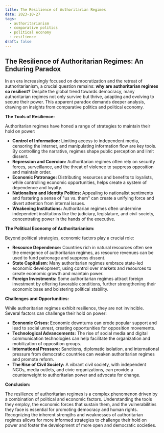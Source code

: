 ```yaml
---
title: The Resilience of Authoritarian Regimes
date: 2023-10-27
tags: 
  - authoritarianism
  - comparative politics
  - political economy
  - resilience
draft: false
---
```


## The Resilience of Authoritarian Regimes: An Enduring Paradox

In an era increasingly focused on democratization and the retreat of authoritarianism, a crucial question remains: **why are authoritarian regimes so resilient?**  Despite the global trend towards democracy, many authoritarian regimes not only survive but thrive, adapting and evolving to secure their power. This apparent paradox demands deeper analysis, drawing on insights from comparative politics and political economy.

**The Tools of Resilience:**

Authoritarian regimes have honed a range of strategies to maintain their hold on power:

* **Control of Information:**  Limiting access to independent media, censoring the internet, and manipulating information flow are key tools. By controlling the narrative, regimes shape public perception and limit dissent.
* **Repression and Coercion:**  Authoritarian regimes often rely on security forces, surveillance, and the threat of violence to suppress opposition and maintain order.
* **Economic Patronage:**  Distributing resources and benefits to loyalists, while controlling economic opportunities, helps create a system of dependence and loyalty.
* **Nationalism and Identity Politics:**  Appealing to nationalist sentiments and fostering a sense of "us vs. them" can create a unifying force and divert attention from internal issues.
* **Weakening Institutions:**  Authoritarian regimes often undermine independent institutions like the judiciary, legislature, and civil society, concentrating power in the hands of the executive.

**The Political Economy of Authoritarianism:**

Beyond political strategies, economic factors play a crucial role:

* **Resource Dependence:**  Countries rich in natural resources often see the emergence of authoritarian regimes, as resource revenues can be used to fund patronage and suppress dissent.
* **State Capitalism:**  Many authoritarian regimes embrace state-led economic development, using control over markets and resources to create economic growth and maintain power.
* **Foreign Investments:**  Some authoritarian regimes attract foreign investment by offering favorable conditions, further strengthening their economic base and bolstering political stability.

**Challenges and Opportunities:**

While authoritarian regimes exhibit resilience, they are not invincible. Several factors can challenge their hold on power:

* **Economic Crises:**  Economic downturns can erode popular support and lead to social unrest, creating opportunities for opposition movements.
* **Technological Advancements:**  The rise of social media and digital communication technologies can help facilitate the organization and mobilization of opposition groups.
* **International Pressure:**  Sanctions, diplomatic isolation, and international pressure from democratic countries can weaken authoritarian regimes and promote reform.
* **The Rise of Civil Society:**  A vibrant civil society, with independent NGOs, media outlets, and civic organizations, can provide a counterweight to authoritarian power and advocate for change.

**Conclusion:**

The resilience of authoritarian regimes is a complex phenomenon driven by a combination of political and economic factors. Understanding the tools they employ, the economic forces that sustain them, and the vulnerabilities they face is essential for promoting democracy and human rights. Recognizing the inherent strengths and weaknesses of authoritarian regimes allows for more informed strategies to challenge their hold on power and foster the development of more open and democratic societies.
